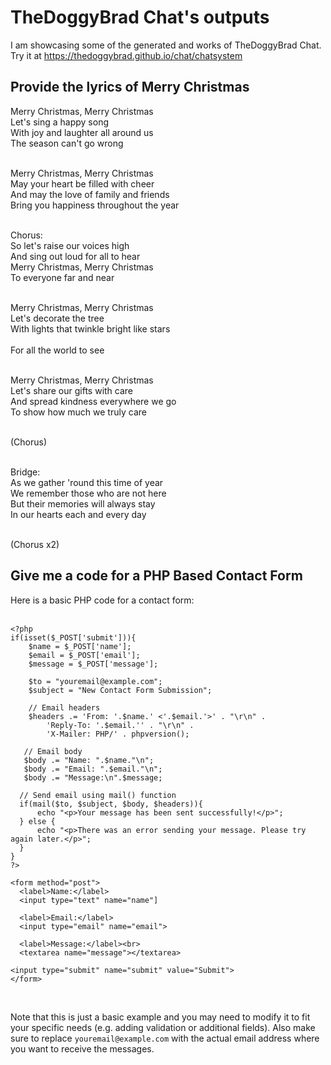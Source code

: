 # TheDoggyBrad Chat's outputs
I am showcasing some of the generated and works of TheDoggyBrad Chat.
Try it at https://thedoggybrad.github.io/chat/chatsystem

## Provide the lyrics of Merry Christmas
Merry Christmas, Merry Christmas<br>
Let's sing a happy song<br>
With joy and laughter all around us<br>
The season can't go wrong<br><br>

Merry Christmas, Merry Christmas<br>
May your heart be filled with cheer<br>
And may the love of family and friends<br>
Bring you happiness throughout the year<br><br>

Chorus:<br>
So let's raise our voices high<br>
And sing out loud for all to hear<br>
Merry Christmas, Merry Christmas<br>
To everyone far and near<br><br>

Merry Christmas, Merry Christmas<br>
Let's decorate the tree<br>
With lights that twinkle bright like stars<br>  
For all the world to see<br><br>

Merry Christmas, Merry Christmas<br>
Let's share our gifts with care<br>
And spread kindness everywhere we go<br>
To show how much we truly care<br><br>

(Chorus)<br><br>

Bridge: <br>
As we gather 'round this time of year <br>
We remember those who are not here  <br>
But their memories will always stay  <br>
In our hearts each and every day  <br><br>

(Chorus x2)

## Give me a code for a PHP Based Contact Form
Here is a basic PHP code for a contact form:<br><br>

```
<?php
if(isset($_POST['submit'])){
    $name = $_POST['name'];
    $email = $_POST['email'];
    $message = $_POST['message'];

    $to = "youremail@example.com";
    $subject = "New Contact Form Submission";
    
    // Email headers
    $headers .= 'From: '.$name.' <'.$email.'>' . "\r\n" .
        'Reply-To: '.$email.'' . "\r\n" .
        'X-Mailer: PHP/' . phpversion();

   // Email body
   $body .= "Name: ".$name."\n";
   $body .= "Email: ".$email."\n";
   $body .= "Message:\n".$message;

  // Send email using mail() function
  if(mail($to, $subject, $body, $headers)){
      echo "<p>Your message has been sent successfully!</p>";
  } else {
      echo "<p>There was an error sending your message. Please try again later.</p>";
  }
}
?>

<form method="post">
  <label>Name:</label>
  <input type="text" name="name"]

  <label>Email:</label>
  <input type="email" name="email">

  <label>Message:</label><br>
  <textarea name="message"></textarea>

<input type="submit" name="submit" value="Submit">
</form>
```
<br>

Note that this is just a basic example and you may need to modify it to fit your specific needs (e.g. adding validation or additional fields). Also make sure to replace `youremail@example.com` with the actual email address where you want to receive the messages.
